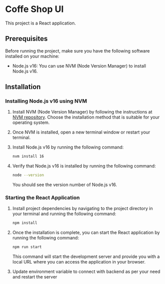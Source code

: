# Coffe Shop UI

This project is a React application.

## Prerequisites

Before running the project, make sure you have the following software installed on your machine:

- Node.js v16: You can use NVM (Node Version Manager) to install Node.js v16.

## Installation

### Installing Node.js v16 using NVM

1. Install NVM (Node Version Manager) by following the instructions at [NVM repository](https://github.com/nvm-sh/nvm#installation). Choose the installation method that is suitable for your operating system.

2. Once NVM is installed, open a new terminal window or restart your terminal.

3. Install Node.js v16 by running the following command:

   ```bash
   nvm install 16
   ```

4. Verify that Node.js v16 is installed by running the following command:

   ```bash
   node --version
   ```

   You should see the version number of Node.js v16.

### Starting the React Application

1. Install project dependencies by navigating to the project directory in your terminal and running the following command:

   ```bash
   npm install
   ```

2. Once the installation is complete, you can start the React application by running the following command:

   ```bash
   npm run start
   ```

   This command will start the development server and provide you with a local URL where you can access the application in your browser.

3. Update environment variable to connect with backend as per your need and restart the server
